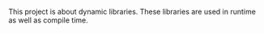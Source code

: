 This project is about dynamic libraries.
These libraries are used in runtime as well as compile time.
